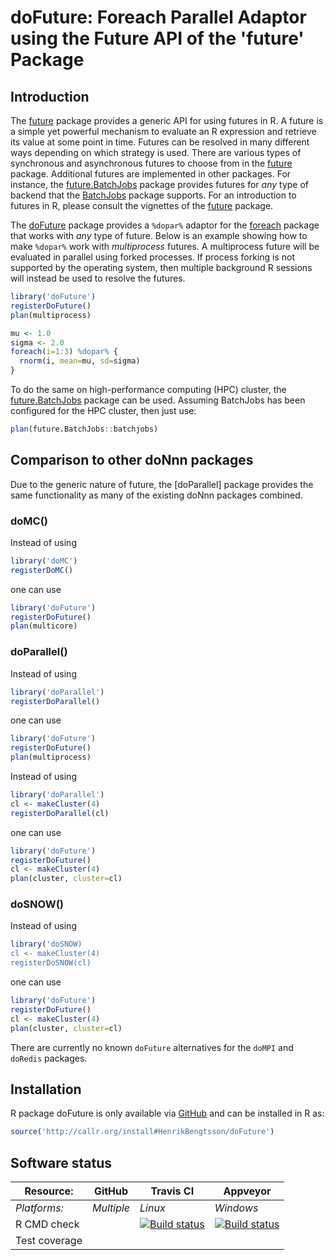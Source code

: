 # doFuture: Foreach Parallel Adaptor using the Future API of the 'future' Package

## Introduction
The [future] package provides a generic API for using futures in R.
A future is a simple yet powerful mechanism to evaluate an R expression
and retrieve its value at some point in time.  Futures can be resolved
in many different ways depending on which strategy is used.
There are various types of synchronous and asynchronous futures to
choose from in the [future] package.
Additional futures are implemented in other packages.
For instance, the [future.BatchJobs] package provides futures for
_any_ type of backend that the [BatchJobs] package supports.
For an introduction to futures in R, please consult the
vignettes of the [future] package.

The [doFuture] package provides a `%dopar%` adaptor for the [foreach]
package that works with _any_ type of future.
Below is an example showing how to make `%dopar%` work with
_multiprocess_ futures.  A multiprocess future will be evaluated in
parallel using forked processes.  If process forking is not supported
by the operating system, then multiple background R sessions will
instead be used to resolve the futures.

```r
library('doFuture')
registerDoFuture()
plan(multiprocess)

mu <- 1.0
sigma <- 2.0
foreach(i=1:3) %dopar% {
  rnorm(i, mean=mu, sd=sigma)
}
```

To do the same on high-performance computing (HPC) cluster, the
[future.BatchJobs] package can be used.  Assuming BatchJobs has
been configured for the HPC cluster, then just use:
```r
plan(future.BatchJobs::batchjobs)
```


## Comparison to other doNnn packages

Due to the generic nature of future, the [doParallel] package
provides the same functionality as many of the existing doNnn
packages combined.

### doMC()
Instead of using
```r
library('doMC')
registerDoMC()
```
one can use
```r
library('doFuture')
registerDoFuture()
plan(multicore)
```

### doParallel()
Instead of using
```r
library('doParallel')
registerDoParallel()
```
one can use
```r
library('doFuture')
registerDoFuture()
plan(multiprocess)
```

Instead of using
```r
library('doParallel')
cl <- makeCluster(4)
registerDoParallel(cl)
```
one can use
```r
library('doFuture')
registerDoFuture()
cl <- makeCluster(4)
plan(cluster, cluster=cl)
```

### doSNOW()
Instead of using
```r
library('doSNOW)
cl <- makeCluster(4)
registerDoSNOW(cl)
```
one can use
```r
library('doFuture')
registerDoFuture()
cl <- makeCluster(4)
plan(cluster, cluster=cl)
```


There are currently no known `doFuture` alternatives for the `doMPI` and `doRedis` packages.




[BatchJobs]: http://cran.r-project.org/package=BatchJobs
[doFuture]: https://github.com/HenrikBengtsson/doFuture
[foreach]: http://cran.r-project.org/package=foreach
[future]: http://cran.r-project.org/package=future
[future.BatchJobs]: https://github.com/HenrikBengtsson/future.BatchJobs

## Installation
R package doFuture is only available via [GitHub](https://github.com/HenrikBengtsson/doFuture) and can be installed in R as:
```r
source('http://callr.org/install#HenrikBengtsson/doFuture')
```




## Software status

| Resource:     | GitHub        | Travis CI     | Appveyor         |
| ------------- | ------------------- | ------------- | ---------------- |
| _Platforms:_  | _Multiple_          | _Linux_       | _Windows_        |
| R CMD check   |  | <a href="https://travis-ci.org/HenrikBengtsson/doFuture"><img src="https://travis-ci.org/HenrikBengtsson/doFuture.svg" alt="Build status"></a> | <a href="https://ci.appveyor.com/project/HenrikBengtsson/dofuture"><img src="https://ci.appveyor.com/api/projects/status/github/HenrikBengtsson/doFuture?svg=true" alt="Build status"></a> |
| Test coverage |                     |    |                  |
